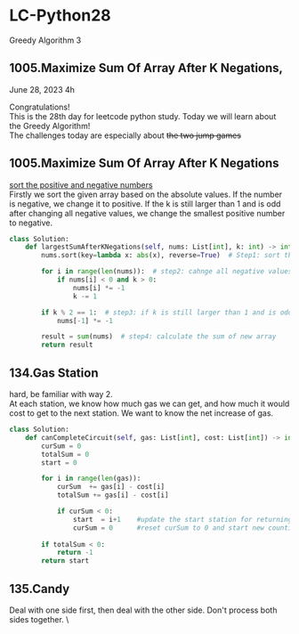 # LC-Python28
Greedy Algorithm 3


## 1005.Maximize Sum Of Array After K Negations, 

June 28, 2023  4h

Congratulations!\
This is the 28th day for leetcode python study. Today we will learn about the Greedy Algorithm!\
The challenges today are especially about ~~the two jump games~~

## 1005.Maximize Sum Of Array After K Negations
[sort the positive and negative numbers](https://www.geeksforgeeks.org/python-rearrange-positive-and-negative-elements/)\
Firstly we sort the given array based on the absolute values. If the number is negative, we change it to positive. If the k is still larger than 1 and is odd after changing all negative values, we change the smallest positive number to negative.
```python 
class Solution:
    def largestSumAfterKNegations(self, nums: List[int], k: int) -> int:
        nums.sort(key=lambda x: abs(x), reverse=True)  # Step1: sort the given array according to the absolute values from largest to smallest

        for i in range(len(nums)):  # step2: cahnge all negative values to posiitive for at most k times
            if nums[i] < 0 and k > 0:
                nums[i] *= -1
                k -= 1

        if k % 2 == 1:  # step3: if k is still larger than 1 and is odd, change the smallest positive number to negative
            nums[-1] *= -1

        result = sum(nums)  # step4: calculate the sum of new array
        return result
```


## 134.Gas Station
hard, be familiar with way 2.\
At each station, we know how much gas we can get, and how much it would cost to get to the next station. We want to know the net increase of gas. 
```python
class Solution:
    def canCompleteCircuit(self, gas: List[int], cost: List[int]) -> int:
        curSum = 0
        totalSum = 0
        start = 0

        for i in range(len(gas)):
            curSum  += gas[i] - cost[i]
            totalSum += gas[i] - cost[i]

            if curSum < 0:
                start  = i+1    #update the start station for returning the correct start
                curSum = 0      #reset curSum to 0 and start new counting
            
        if totalSum < 0:
            return -1
        return start
```


## 135.Candy
Deal with one side first, then deal with the other side. Don't process both sides together. \




